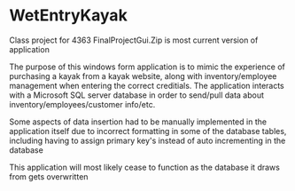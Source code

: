 # WetEntryKayak
Class project for 4363 
FinalProjectGui.Zip is most current version of application

The purpose of this windows form application is to mimic the experience of purchasing a kayak from a kayak website, along with inventory/employee management
when entering the correct creditials. The application interacts with a Microsoft SQL server database in order to send/pull data about inventory/employees/customer info/etc.

Some aspects of data insertion had to be manually implemented in the application itself due to incorrect formatting in some of the database tables, including having to assign primary key's instead of auto incrementing in the database

This application will most likely cease to function as the database it draws from gets overwritten
